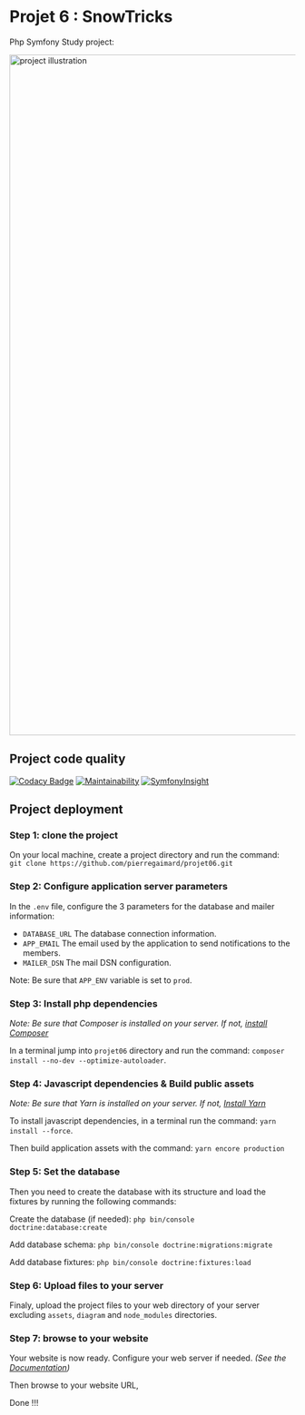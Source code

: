# Projet 6 : SnowTricks
Php Symfony Study project: 

<img src="https://cdn.pgaimard.fr/projet06/img/github.jpeg" width="1200" alt="project illustration"/>

## Project code quality
[![Codacy Badge](https://app.codacy.com/project/badge/Grade/894553c1cb854929a196dcff964e8ec8)](https://www.codacy.com/gh/pierregaimard/projet06/dashboard?utm_source=github.com&amp;utm_medium=referral&amp;utm_content=pierregaimard/projet06&amp;utm_campaign=Badge_Grade)
[![Maintainability](https://api.codeclimate.com/v1/badges/ecb62290be157bae9623/maintainability)](https://codeclimate.com/github/pierregaimard/projet06/maintainability)
[![SymfonyInsight](https://insight.symfony.com/projects/78a8aa9d-287a-4520-b0a1-b7e5ea0a0f40/mini.svg)](https://insight.symfony.com/projects/78a8aa9d-287a-4520-b0a1-b7e5ea0a0f40)

## Project deployment

### Step 1: clone the project
On your local machine, create a project directory and run the command:  
`git clone https://github.com/pierregaimard/projet06.git`

### Step 2: Configure application server parameters
In the `.env` file, configure the 3 parameters for the database and mailer information:
-   `DATABASE_URL` The database connection information.
-   `APP_EMAIL` The email used by the application to send notifications to the members.
-   `MAILER_DSN` The mail DSN configuration.

Note: Be sure that `APP_ENV` variable is set to `prod`.

### Step 3: Install php dependencies
_Note: Be sure that Composer is installed on your server. If not,
[install Composer](https://getcomposer.org/download/)_

In a terminal jump into `projet06` directory and run the command:
`composer install --no-dev --optimize-autoloader`.

### Step 4: Javascript dependencies & Build public assets
_Note: Be sure that Yarn is installed on your server. If not,
[Install Yarn](https://classic.yarnpkg.com/en/docs/install)_

To install javascript dependencies, in a terminal run the command: `yarn install --force`.

Then build application assets with the command: `yarn encore production`

### Step 5: Set the database
Then you need to create the database with its structure and load the fixtures
by running the following commands:

Create the database (if needed): `php bin/console doctrine:database:create`

Add database schema: `php bin/console doctrine:migrations:migrate`

Add database fixtures: `php bin/console doctrine:fixtures:load`

### Step 6: Upload files to your server
Finaly, upload the project files to your web directory of your server excluding
`assets`, `diagram` and `node_modules` directories.

### Step 7: browse to your website
Your website is now ready.
Configure your web server if needed.
_(See the [Documentation](https://symfony.com/doc/4.4/setup/web_server_configuration.html))_

Then browse to your website URL, 

Done !!!
